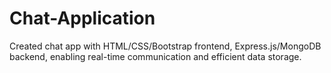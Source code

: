 # Chat-Application
Created chat app with HTML/CSS/Bootstrap frontend, Express.js/MongoDB backend, enabling real-time communication and efficient data storage.
